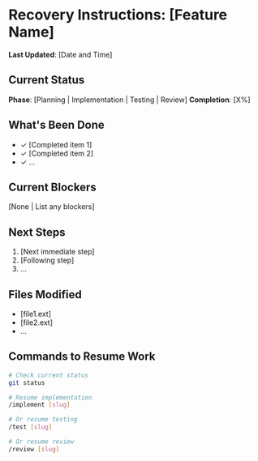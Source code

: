 # Recovery Instructions: [Feature Name]

**Last Updated**: [Date and Time]

## Current Status

**Phase**: [Planning | Implementation | Testing | Review]
**Completion**: [X%]

## What's Been Done

- ✓ [Completed item 1]
- ✓ [Completed item 2]
- ✓ ...

## Current Blockers

[None | List any blockers]

## Next Steps

1. [Next immediate step]
2. [Following step]
3. ...

## Files Modified

- [file1.ext]
- [file2.ext]
- ...

## Commands to Resume Work

```bash
# Check current status
git status

# Resume implementation
/implement [slug]

# Or resume testing
/test [slug]

# Or resume review
/review [slug]
```
